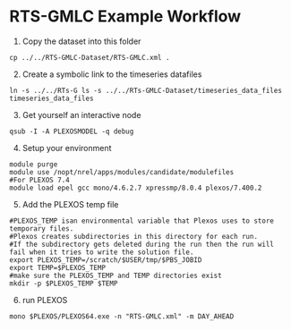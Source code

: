 # RTS-GMLC Example Workflow

1. Copy the dataset into this folder
 ```
 cp ../../RTS-GMLC-Dataset/RTS-GMLC.xml .
 ```

2. Create a symbolic link to the timeseries datafiles
 ```
 ln -s ../../RTs-G ls -s ../../RTs-GMLC-Dataset/timeseries_data_files timeseries_data_files
 ```

3. Get yourself an interactive node
 ```
 qsub -I -A PLEXOSMODEL -q debug
 ```
 
4. Setup your environment
 ```
 module purge
 module use /nopt/nrel/apps/modules/candidate/modulefiles
 #For PLEXOS 7.4
 module load epel gcc mono/4.6.2.7 xpressmp/8.0.4 plexos/7.400.2
 ```

5.  Add the PLEXOS temp file
 ```
#PLEXOS_TEMP isan environmental variable that Plexos uses to store temporary files.
#Plexos creates subdirectories in this directory for each run.
#If the subdirectory gets deleted during the run then the run will fail when it tries to write the solution file.
export PLEXOS_TEMP=/scratch/$USER/tmp/$PBS_JOBID
export TEMP=$PLEXOS_TEMP
#make sure the PLEXOS_TEMP and TEMP directories exist
mkdir -p $PLEXOS_TEMP $TEMP
```

6. run PLEXOS
```
mono $PLEXOS/PLEXOS64.exe -n "RTS-GMLC.xml" -m DAY_AHEAD
```
